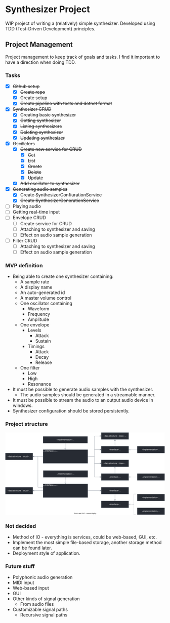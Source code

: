 ﻿# Synthesizer Project

WIP project of writing a (relatively) simple synthesizer. Developed using TDD (Test-Driven Development) principles.

## Project Management

Project management to keep track of goals and tasks. I find it important to have a direction when doing TDD.

### Tasks

* [x] ~~Github setup~~
    * [x] ~~Create repo~~
    * [x] ~~Create setup~~
    * [x] ~~Create pipeline with tests and dotnet format~~
* [x] ~~Synthesizer CRUD~~
    * [x] ~~Creating basic synthesizer~~
    * [x] ~~Getting synthesizer~~
    * [x] ~~Listing synthesizers~~
    * [x] ~~Deleting synthesizer~~
    * [x] ~~Updating synthesizer~~
* [x] ~~Oscillators~~
    * [x] ~~Create new service for CRUD~~
        * [x] ~~Get~~
        * [x] ~~List~~
        * [x] ~~Create~~
        * [x] ~~Delete~~
        * [x] ~~Update~~
    * [x] ~~Add oscillator to synthesizer~~
* [x] ~~Generating audio samples~~
    * [x] ~~Create SynthesizerConfiurationService~~
    * [x] ~~Create SynthesizerGenerationService~~
* [ ] Playing audio
* [ ] Getting real-time input
* [ ] Envelope CRUD
    * [ ] Create service for CRUD
    * [ ] Attaching to synthesizer and saving
    * [ ] Effect on audio sample generation
* [ ] Filter CRUD
    * [ ] Attaching to synthesizer and saving
    * [ ] Effect on audio sample generation

### MVP definition

* Being able to create one synthesizer containing:
    * A sample rate
    * A display name
    * An auto-generated id
    * A master volume control
    * One oscillator containing
        * Waveform
        * Frequency
        * Amplitude
    * One envelope
        * Levels
            * Attack
            * Sustain
        * Timings
            * Attack
            * Decay
            * Release
    * One filter
        * Low
        * High
        * Resonance
* It must be possible to generate audio samples with the synthesizer.
    * The audio samples should be generated in a streamable manner.
* It must be possible to stream the audio to an output audio device in windows.
* Synthesizer configuration should be stored persistently.

### Project structure

![Project structure illustration](./ProjectStructure.drawio.svg)

### Not decided

* Method of IO - everything is services, could be web-based, GUI, etc.
* Implement the most simple file-based storage, another storage method can be found later.
* Deployment style of application.

### Future stuff

* Polyphonic audio generation
* MIDI input
* Web-based input
* GUI
* Other kinds of signal generation
    * From audio files
* Customizable signal paths
    * Recursive signal paths
